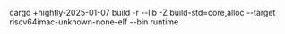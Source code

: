 cargo +nightly-2025-01-07 build -r --lib -Z build-std=core,alloc --target riscv64imac-unknown-none-elf --bin runtime